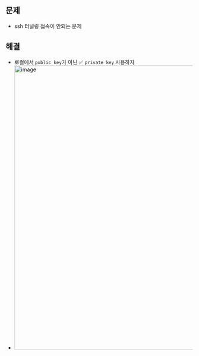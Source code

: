 ## 문제
- ssh 터널링 접속이 안되는 문제

## 해결
- 로컬에서 `public key`가 아닌 ✅ `private key` 사용하자
- <img width="766" alt="image" src="https://user-images.githubusercontent.com/61215550/210784342-937df42e-abe8-46aa-b065-082a9bb1d6fb.png">

